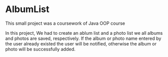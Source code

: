 # AlbumList
This small project was a coursework of Java OOP course


In this project, We had to create an ablum list and a photo list we all albums and photos are saved, respectively. If the album or photo name entered by the user already existed the user will be notified, otherwise the album or photo will be successfully added.
